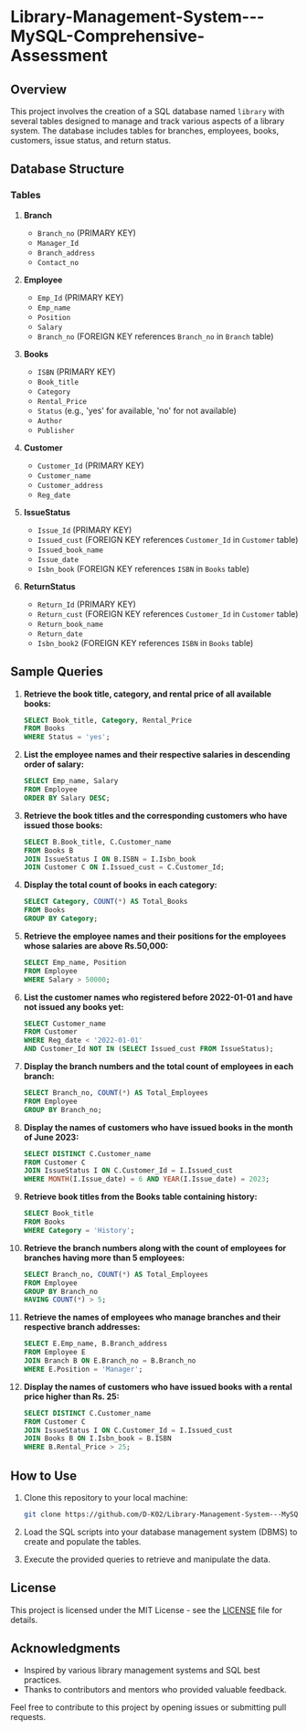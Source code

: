 # Library-Management-System---MySQL-Comprehensive-Assessment

## Overview

This project involves the creation of a SQL database named `library` with several tables designed to manage and track various aspects of a library system. The database includes tables for branches, employees, books, customers, issue status, and return status.

## Database Structure

### Tables

1. **Branch**
   - `Branch_no` (PRIMARY KEY)
   - `Manager_Id`
   - `Branch_address`
   - `Contact_no`

2. **Employee**
   - `Emp_Id` (PRIMARY KEY)
   - `Emp_name`
   - `Position`
   - `Salary`
   - `Branch_no` (FOREIGN KEY references `Branch_no` in `Branch` table)

3. **Books**
   - `ISBN` (PRIMARY KEY)
   - `Book_title`
   - `Category`
   - `Rental_Price`
   - `Status` (e.g., 'yes' for available, 'no' for not available)
   - `Author`
   - `Publisher`

4. **Customer**
   - `Customer_Id` (PRIMARY KEY)
   - `Customer_name`
   - `Customer_address`
   - `Reg_date`

5. **IssueStatus**
   - `Issue_Id` (PRIMARY KEY)
   - `Issued_cust` (FOREIGN KEY references `Customer_Id` in `Customer` table)
   - `Issued_book_name`
   - `Issue_date`
   - `Isbn_book` (FOREIGN KEY references `ISBN` in `Books` table)

6. **ReturnStatus**
   - `Return_Id` (PRIMARY KEY)
   - `Return_cust` (FOREIGN KEY references `Customer_Id` in `Customer` table)
   - `Return_book_name`
   - `Return_date`
   - `Isbn_book2` (FOREIGN KEY references `ISBN` in `Books` table)

## Sample Queries

1. **Retrieve the book title, category, and rental price of all available books:**

    ```sql
    SELECT Book_title, Category, Rental_Price
    FROM Books
    WHERE Status = 'yes';
    ```

2. **List the employee names and their respective salaries in descending order of salary:**

    ```sql
    SELECT Emp_name, Salary
    FROM Employee
    ORDER BY Salary DESC;
    ```

3. **Retrieve the book titles and the corresponding customers who have issued those books:**

    ```sql
    SELECT B.Book_title, C.Customer_name
    FROM Books B
    JOIN IssueStatus I ON B.ISBN = I.Isbn_book
    JOIN Customer C ON I.Issued_cust = C.Customer_Id;
    ```

4. **Display the total count of books in each category:**

    ```sql
    SELECT Category, COUNT(*) AS Total_Books
    FROM Books
    GROUP BY Category;
    ```

5. **Retrieve the employee names and their positions for the employees whose salaries are above Rs.50,000:**

    ```sql
    SELECT Emp_name, Position
    FROM Employee
    WHERE Salary > 50000;
    ```

6. **List the customer names who registered before 2022-01-01 and have not issued any books yet:**

    ```sql
    SELECT Customer_name
    FROM Customer
    WHERE Reg_date < '2022-01-01'
    AND Customer_Id NOT IN (SELECT Issued_cust FROM IssueStatus);
    ```

7. **Display the branch numbers and the total count of employees in each branch:**

    ```sql
    SELECT Branch_no, COUNT(*) AS Total_Employees
    FROM Employee
    GROUP BY Branch_no;
    ```

8. **Display the names of customers who have issued books in the month of June 2023:**

    ```sql
    SELECT DISTINCT C.Customer_name
    FROM Customer C
    JOIN IssueStatus I ON C.Customer_Id = I.Issued_cust
    WHERE MONTH(I.Issue_date) = 6 AND YEAR(I.Issue_date) = 2023;
    ```

9. **Retrieve book titles from the Books table containing history:**

    ```sql
    SELECT Book_title
    FROM Books
    WHERE Category = 'History';
    ```

10. **Retrieve the branch numbers along with the count of employees for branches having more than 5 employees:**

    ```sql
    SELECT Branch_no, COUNT(*) AS Total_Employees
    FROM Employee
    GROUP BY Branch_no
    HAVING COUNT(*) > 5;
    ```

11. **Retrieve the names of employees who manage branches and their respective branch addresses:**

    ```sql
    SELECT E.Emp_name, B.Branch_address
    FROM Employee E
    JOIN Branch B ON E.Branch_no = B.Branch_no
    WHERE E.Position = 'Manager';
    ```

12. **Display the names of customers who have issued books with a rental price higher than Rs. 25:**

    ```sql
    SELECT DISTINCT C.Customer_name
    FROM Customer C
    JOIN IssueStatus I ON C.Customer_Id = I.Issued_cust
    JOIN Books B ON I.Isbn_book = B.ISBN
    WHERE B.Rental_Price > 25;
    ```

## How to Use

1. Clone this repository to your local machine:

    ```bash
    git clone https://github.com/D-K02/Library-Management-System---MySQL-Comprehensive-Assessment.git
    ```

2. Load the SQL scripts into your database management system (DBMS) to create and populate the tables.

3. Execute the provided queries to retrieve and manipulate the data.

## License

This project is licensed under the MIT License - see the [LICENSE](LICENSE) file for details.

## Acknowledgments

- Inspired by various library management systems and SQL best practices.
- Thanks to contributors and mentors who provided valuable feedback.

Feel free to contribute to this project by opening issues or submitting pull requests.


